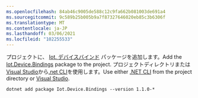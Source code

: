 ```yaml
---
ms.openlocfilehash: 84ab46c9005de588c12c9fa662b081003de691a4
ms.sourcegitcommit: 9c589b25b005b9a7f87327646020eb85c3b6306f
ms.translationtype: MT
ms.contentlocale: ja-JP
ms.lasthandoff: 03/06/2021
ms.locfileid: "102255533"
---
```

<span data-ttu-id="e91f7-101">プロジェクトに、 [Iot. デバイスバインド](https://www.nuget.org/packages/Iot.Device.Bindings/) パッケージを追加します。</span><span class="sxs-lookup"><span data-stu-id="e91f7-101">Add the [Iot.Device.Bindings](https://www.nuget.org/packages/Iot.Device.Bindings/) package to the project.</span></span> <span data-ttu-id="e91f7-102">プロジェクトディレクトリまたは[Visual Studio](/nuget/consume-packages/install-use-packages-visual-studio)から[.net CLI](../../core/tools/dotnet-add-package.md)を使用します。</span><span class="sxs-lookup"><span data-stu-id="e91f7-102">Use either [.NET CLI](../../core/tools/dotnet-add-package.md) from the project directory or [Visual Studio](/nuget/consume-packages/install-use-packages-visual-studio).</span></span>

```dotnetcli
dotnet add package Iot.Device.Bindings --version 1.1.0-*
```
